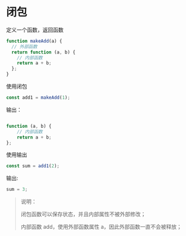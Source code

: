 <!--
 * @Author: your name
 * @Date: 2020-11-10 10:32:46
 * @LastEditTime: 2020-11-10 10:40:46
 * @LastEditors: Please set LastEditors
 * @Description: In User Settings Edit
 * @FilePath: \vue-note\ES6\闭包.md
-->

# 闭包

定义一个函数，返回函数

```javascript
function makeAdd(a) {
  // 外部函数
  return function (a, b) {
    // 内部函数
    return a + b;
  };
}
```

使用闭包

```javascript
const add1 = makeAdd(1);
```

输出：

```javascript

function (a, b) {
    // 内部函数
    return a + b;
};

```

使用输出

```javascript
const sum = add1(2);
```

输出:

```javascript
sum = 3;
```

> 说明：
>
> 闭包函数可以保存状态，并且内部属性不被外部修改；
>
> 内部函数 add，使用外部函数属性 a，因此外部函数一直不会被释放；
